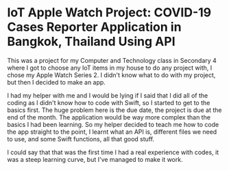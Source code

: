 # IoT Apple Watch Project: COVID-19 Cases Reporter Application in Bangkok, Thailand Using API

  This was a project for my Computer and Technology class in Secondary 4 where I got to choose any IoT items in my house to do any project with, I chose my Apple Watch Series 2. I didn't know what to do with my project, but then I decided to make an app.
  
  I had my helper with me and I would be lying if I said that I did all of the coding as I didn't know how to code with Swift, so I started to get to the basics first. The huge problem here is the due date, the project is due at the end of the month. The application would be way more complex than the basics I had been learning. So my helper decided to teach me how to code the app straight to the point, I learnt what an API is, different files we need to use, and some Swift functions, all that good stuff.
  
  I could say that that was the first time I had a real experience with codes, it was a steep learning curve, but I've managed to make it work.
